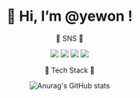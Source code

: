 <div align=center><h1>👋 Hi, I’m @yewon ! </h1></div>
<div align=center>

🖤 SNS 🖤  
<!-- 뱃지 -->
<a href="https://blog.naver.com/tbwmwjstk" target="_blank"><img src="https://img.shields.io/badge/Blog-03C75A?style=flat-square&logo=Naver&logoColor=white"/></a>
<a href="https://blog.naver.com/tbwmwjstk" target="_blank"><img src="https://img.shields.io/badge/Blog-03C75A?style=flat-square&logo=Naver&logoColor=white"/></a>
<a href="https://blog.naver.com/tbwmwjstk" target="_blank"><img src="https://img.shields.io/badge/Blog-03C75A?style=flat-square&logo=Naver&logoColor=white"/></a>
<a href="https://blog.naver.com/tbwmwjstk" target="_blank"><img src="https://img.shields.io/badge/Blog-03C75A?style=flat-square&logo=Naver&logoColor=white"/></a>

🖤 Tech Stack 🖤 
<!-- status -->
![Anurag's GitHub stats](https://github-readme-stats.vercel.app/api?username=yewon717&show_icons=true&theme=dracula)
  
  </div>
